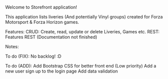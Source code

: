 Welcome to Storefront application! 

This application lists liveries (And potentially Vinyl groups) created for Forza Motorsport & Forza Horizon games.

Features:
CRUD: Create, read, update or delete Liveries, Games etc.
REST: Features REST (Documentation not finished)

Notes:


To do (FIX):
No backlog! :D

To do (ADD):
Add Bootstrap CSS for better front end (Low priority)
Add a new user sign up to the login page
Add data validation
